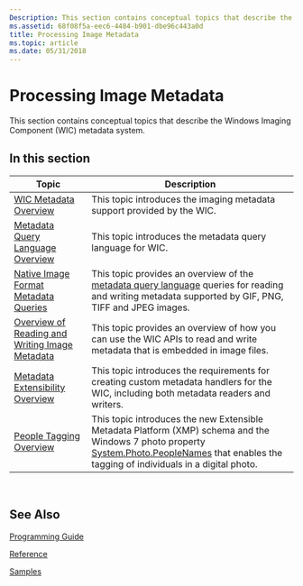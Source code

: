 ```yaml
---
Description: This section contains conceptual topics that describe the Windows Imaging Component (WIC) metadata system.
ms.assetid: 68f08f5a-eec6-4484-b901-dbe96c443a0d
title: Processing Image Metadata
ms.topic: article
ms.date: 05/31/2018
---
```


# Processing Image Metadata

This section contains conceptual topics that describe the Windows Imaging Component (WIC) metadata system.

## In this section



| Topic                                                                                              | Description                                                                                                                                                                                                                                                              |
|----------------------------------------------------------------------------------------------------|--------------------------------------------------------------------------------------------------------------------------------------------------------------------------------------------------------------------------------------------------------------------------|
| [WIC Metadata Overview](-wic-about-metadata.md)<br/>                                        | This topic introduces the imaging metadata support provided by the WIC.<br/>                                                                                                                                                                                       |
| [Metadata Query Language Overview](-wic-codec-metadataquerylanguage.md)<br/>                | This topic introduces the metadata query language for WIC.<br/>                                                                                                                                                                                                    |
| [Native Image Format Metadata Queries](-wic-native-image-format-metadata-queries.md)<br/>   | This topic provides an overview of the [metadata query language](-wic-codec-metadataquerylanguage.md) queries for reading and writing metadata supported by GIF, PNG, TIFF and JPEG images.<br/>                                                                  |
| [Overview of Reading and Writing Image Metadata](-wic-codec-readingwritingmetadata.md)<br/> | This topic provides an overview of how you can use the WIC APIs to read and write metadata that is embedded in image files.<br/>                                                                                                                                   |
| [Metadata Extensibility Overview](-wic-codec-metadatahandlers.md)<br/>                      | This topic introduces the requirements for creating custom metadata handlers for the WIC, including both metadata readers and writers.<br/>                                                                                                                        |
| [People Tagging Overview](-wic-people-tagging.md)<br/>                                      | This topic introduces the new Extensible Metadata Platform (XMP) schema and the Windows 7 photo property [System.Photo.PeopleNames](https://msdn.microsoft.com/library/dd391582(VS.85).aspx) that enables the tagging of individuals in a digital photo.<br/> |



 

## See Also

[Programming Guide](-wic-programming-guide.md)


[Reference](-wic-codec-reference.md)


[Samples](-wic-samples.md)


 

 




